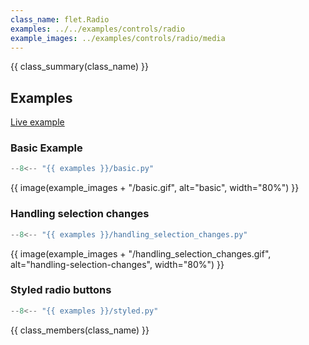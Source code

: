```yaml
---
class_name: flet.Radio
examples: ../../examples/controls/radio
example_images: ../examples/controls/radio/media
---
```


{{ class_summary(class_name) }}

## Examples

[Live example](https://flet-controls-gallery.fly.dev/input/radio)

### Basic Example

```python
--8<-- "{{ examples }}/basic.py"
```

{{ image(example_images + "/basic.gif", alt="basic", width="80%") }}



### Handling selection changes

```python
--8<-- "{{ examples }}/handling_selection_changes.py"
```

{{ image(example_images + "/handling_selection_changes.gif", alt="handling-selection-changes", width="80%") }}


### Styled radio buttons

```python
--8<-- "{{ examples }}/styled.py"
```

{{ class_members(class_name) }}
